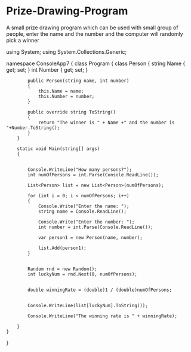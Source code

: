 # Prize-Drawing-Program
A small prize drawing program which can be used with small group of people, enter the name and the number and the computer will randomly pick a winner

using System;
using System.Collections.Generic;

namespace ConsoleApp7
{
    class Program
    {
        class Person
        {
            string Name { get; set; }
            int Number { get; set; }

            public Person(string name, int number)
            {
                this.Name = name;
                this.Number = number;
            }

            public override string ToString()
            {
                return "The winner is " + Name +" and the number is "+Number.ToString();
            }
        }

        static void Main(string[] args)
        {
          
            
            Console.WriteLine("How many persons?");
            int numOfPersons = int.Parse(Console.ReadLine());

            List<Person> list = new List<Person>(numOfPersons);

            for (int i = 0; i < numOfPersons; i++)
            {
                Console.Write("Enter the name: ");
                string name = Console.ReadLine();

                Console.Write("Enter the number: ");
                int number = int.Parse(Console.ReadLine());

                var person1 = new Person(name, number);

                list.Add(person1);
            }


            Random rnd = new Random();
            int luckyNum = rnd.Next(0, numOfPersons);


            double winningRate = (double)1 / (double)numOfPersons;


            Console.WriteLine(list[luckyNum].ToString());

            Console.WriteLine("The winning rate is " + winningRate);

        }
    }
}
